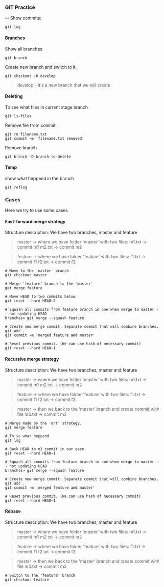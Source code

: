 ### GIT Practice

--
Show commits:
``` shell
git log
```
#### Branches
Show all branches:
``` shell
git branch
```
Create new branch and switch to it 
``` shell
git checkout -b develop
```
>develop - it's a new branch that we will create

#### Deleting
To see what files in current stage branch
``` shell
git ls-files
```
Remove file from commit
``` shell
git rm filename.txt
git commit -m 'filename.txt removed'
```
Remove branch 
``` shell
git branch -D branch-to-delete
```

#### Temp
show what heppend in the branch
``` shell
git reflog
```


### Cases
Here we try to use some cases
#### Fast-forward merge strategy
Structure description: We have two branches, master and feature
> master -> where we have folder 'master' with two files: 
> m1.txt -> commit m1
> m2.txt -> commit m2

> feature -> where we have folder 'feature' with two files:
> f1.txt -> commit f1
> f2.txt -> commit f2

``` shell
# Move to the 'master' branch
git checkout master

# Merge 'feature' branch to the 'master'
get merge feature

# Move HEAD to two commits below
git reset --hard HEAD~2

# Squash all commits from feature branch in one when merge to master -- not updating HEAD
branches> git merge --squash feature 

# Create new merge commit. Separate commit that will combine branches.
git add .
git commit -m 'merged feature and master'

# Reset previous commit. (We can use hash of necessary commit)
git reset --hard HEAD~1
```
#### Recursive merge strategy
Structure description: We have two branches, master and feature
> master -> where we have folder 'master' with two files: 
> m1.txt -> commit m1
> m2.txt -> commit m2

> feature -> where we have folder 'feature' with two files:
> f1.txt -> commit f1
> f2.txt -> commit f2

> master -> then we back to the 'master' branch and create commit with file
> m3.txt -> commit m3

```shell
# Merge made by the 'ort' strategy.
git merge feature

# To se what heppend
git log

# Back HEAD to m3 commit in our case
git reset --hard HEAD~1

# Squash all commits from feature branch in one when merge to master -- not updating HEAD
branches> git merge --squash feature 

# Create new merge commit. Separate commit that will combine branches.
git add .
git commit -m 'merged feature and master'

# Reset previous commit. (We can use hash of necessary commit)
git reset --hard HEAD~1
```

#### Rebase
Structure description: We have two branches, master and feature
> master -> where we have folder 'master' with two files: 
> m1.txt -> commit m1
> m2.txt -> commit m2

> feature -> where we have folder 'feature' with two files:
> f1.txt -> commit f1
> f2.txt -> commit f2

> master -> then we back to the 'master' branch and create commit with file
> m3.txt -> commit m3

```shell
# Switch to the 'feature' branch 
git checkout feature


```
